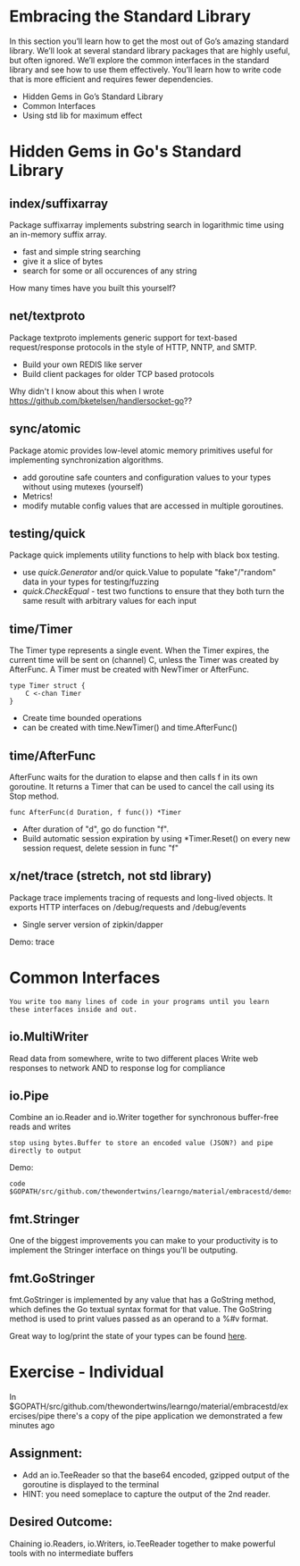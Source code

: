 # Embracing the Standard Library

In this section you’ll learn how to get the most out of Go’s amazing standard library. We’ll look at several standard library packages that are highly useful, but often ignored.  We’ll explore the common interfaces in the standard library and see how to use them effectively.  You’ll learn how to write code that is more efficient and requires fewer dependencies.

- Hidden Gems in Go’s Standard Library
- Common Interfaces
- Using std lib for maximum effect

# Hidden Gems in Go's Standard Library

## index/suffixarray

Package suffixarray implements substring search in logarithmic 
time using an in-memory suffix array.

- fast and simple string searching
- give it a slice of bytes
- search for some or all occurences of any string

How many times have you built this yourself?

## net/textproto

Package textproto implements generic support for text-based request/response 
protocols in the style of HTTP, NNTP, and SMTP.

- Build your own REDIS like server
- Build client packages for older TCP based protocols

Why didn't I know about this when I wrote https://github.com/bketelsen/handlersocket-go??

## sync/atomic

Package atomic provides low-level atomic memory primitives useful 
for implementing synchronization algorithms.

- add goroutine safe counters and configuration values to your types without using mutexes (yourself)
- Metrics! 
- modify mutable config values that are accessed in multiple goroutines.

## testing/quick

Package quick implements utility functions to help with black box testing.

- use *quick.Generator* and/or quick.Value to populate "fake"/"random" data in your types for testing/fuzzing
- *quick.CheckEqual* - test two functions to ensure that they both turn the same result with arbitrary values for each input


## time/Timer

The Timer type represents a single event. When the Timer expires, the current time will be sent on (channel) C, 
unless the Timer was created by AfterFunc. A Timer must be created with NewTimer or AfterFunc.

    type Timer struct {
        C <-chan Timer
    }

- Create time bounded operations 
- can be created with time.NewTimer() and time.AfterFunc()


## time/AfterFunc

AfterFunc waits for the duration to elapse and then calls f in its own goroutine. 
It returns a Timer that can be used to cancel the call using its Stop method.

    func AfterFunc(d Duration, f func()) *Timer

- After duration of "d", go do function "f".  
- Build automatic session expiration by using *Timer.Reset() on every new session request, delete session in func "f"

## x/net/trace (stretch, not std library)

Package trace implements tracing of requests and long-lived objects. 
It exports HTTP interfaces on /debug/requests and /debug/events

- Single server version of zipkin/dapper 

Demo: trace

# Common Interfaces

	You write too many lines of code in your programs until you learn these interfaces inside and out.

## io.MultiWriter

Read data from somewhere, write to two different places
Write web responses to network AND to response log for compliance

## io.Pipe

Combine an io.Reader and io.Writer together for synchronous buffer-free reads and writes

	stop using bytes.Buffer to store an encoded value (JSON?) and pipe directly to output

Demo:

	code $GOPATH/src/github.com/thewondertwins/learngo/material/embracestd/demos/pipe/main.go

## fmt.Stringer

One of the biggest improvements you can make to your productivity is to implement 
the Stringer interface on things you'll be outputing. 

## fmt.GoStringer

fmt.GoStringer is implemented by any value that has a GoString method, 
which defines the Go textual syntax format for that value. 
The GoString method is used to print values passed as an operand to a %#v format.
    
Great way to log/print the state of your types can be found [here](https://github.com/bbqgophers/qpid/blob/master/grill.go#L137).

# Exercise - Individual

In $GOPATH/src/github.com/thewondertwins/learngo/material/embracestd/exercises/pipe there's a copy of the pipe application we demonstrated a few minutes ago

## Assignment:

- Add an io.TeeReader so that the base64 encoded, gzipped output of the goroutine is displayed to the terminal
- HINT: you need someplace to capture the output of the 2nd reader.

## Desired Outcome:
Chaining io.Readers, io.Writers, io.TeeReader together to make 
powerful tools with no intermediate buffers

